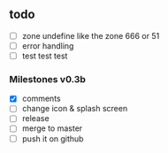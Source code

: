 ## todo

 * [ ] zone undefine like the zone 666 or 51
 * [ ] error handling
 * [ ] test test test

### Milestones v0.3b
 * [x] comments
 * [ ] change icon & splash screen
 * [ ] release
 * [ ] merge to master
 * [ ] push it on github
